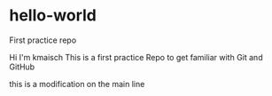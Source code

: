 # hello-world
First practice repo

Hi I'm kmaisch
This is a first practice Repo to get familiar with Git and GitHub

this is a modification on the main line
